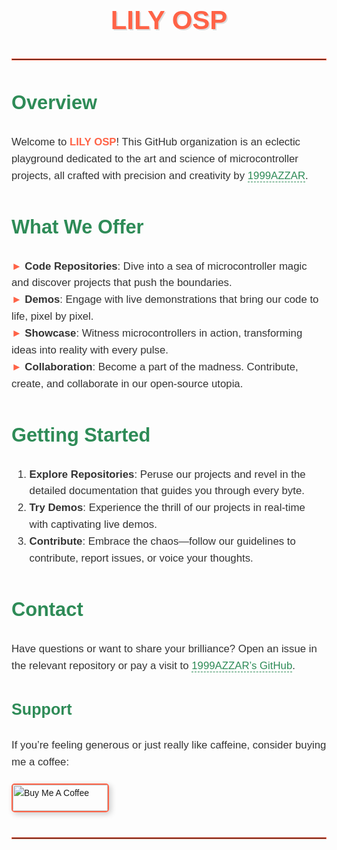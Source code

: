 <div style="font-family: Arial, sans-serif; line-height: 1.6; color: #333;">

<h1 style="font-size: 3em; color: #ff6347; text-align: center; text-shadow: 2px 2px #ddd;">LILY OSP</h1>

<hr style="border: 1px solid #ff6347; margin: 20px 0;">

<h2 style="color: #2e8b57; font-size: 2.2em;">Overview</h2>
<p style="font-size: 1.2em;">Welcome to <strong style="color: #ff6347;">LILY OSP</strong>! This GitHub organization is an eclectic playground dedicated to the art and science of microcontroller projects, all crafted with precision and creativity by <a href="https://github.com/1999AZZAR" style="color: #2e8b57; text-decoration: none; border-bottom: 1px dashed #2e8b57;">1999AZZAR</a>.</p>

<h2 style="color: #2e8b57; font-size: 2.2em;">What We Offer</h2>
<ul style="list-style-type: none; padding-left: 0; font-size: 1.2em;">
  <li><span style="color: #ff6347;">&#x25BA;</span> <strong>Code Repositories</strong>: Dive into a sea of microcontroller magic and discover projects that push the boundaries.</li>
  <li><span style="color: #ff6347;">&#x25BA;</span> <strong>Demos</strong>: Engage with live demonstrations that bring our code to life, pixel by pixel.</li>
  <li><span style="color: #ff6347;">&#x25BA;</span> <strong>Showcase</strong>: Witness microcontrollers in action, transforming ideas into reality with every pulse.</li>
  <li><span style="color: #ff6347;">&#x25BA;</span> <strong>Collaboration</strong>: Become a part of the madness. Contribute, create, and collaborate in our open-source utopia.</li>
</ul>

<h2 style="color: #2e8b57; font-size: 2.2em;">Getting Started</h2>
<ol style="font-size: 1.2em;">
  <li><strong>Explore Repositories</strong>: Peruse our projects and revel in the detailed documentation that guides you through every byte.</li>
  <li><strong>Try Demos</strong>: Experience the thrill of our projects in real-time with captivating live demos.</li>
  <li><strong>Contribute</strong>: Embrace the chaos—follow our guidelines to contribute, report issues, or voice your thoughts.</li>
</ol>

<h2 style="color: #2e8b57; font-size: 2.2em;">Contact</h2>
<p style="font-size: 1.2em;">Have questions or want to share your brilliance? Open an issue in the relevant repository or pay a visit to <a href="https://github.com/1999AZZAR" style="color: #2e8b57; text-decoration: none; border-bottom: 1px dashed #2e8b57;">1999AZZAR’s GitHub</a>.</p>

<h3 style="color: #2e8b57; font-size: 1.8em;">Support</h3>
<p style="font-size: 1.2em;">If you’re feeling generous or just really like caffeine, consider buying me a coffee:</p>

<div align="left" style="margin-top: 20px;">
  <a href="https://www.buymeacoffee.com/azzar" target="_blank" style="text-decoration: none;">
    <img src="https://cdn.buymeacoffee.com/buttons/v2/default-yellow.png" alt="Buy Me A Coffee" style="height: 42px; width: 151.9px; border: 2px solid #ff6347; border-radius: 5px; box-shadow: 3px 3px 10px rgba(0,0,0,0.2);">
  </a>
</div>

<hr style="border: 1px solid #ff6347; margin: 40px 0;">
</div>
